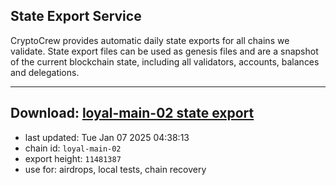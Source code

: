 ## State Export Service
CryptoCrew provides automatic daily state exports for all chains we validate. State export files can be used as genesis files and are a snapshot of the current blockchain state, including all validators, accounts, balances and delegations.

---
**Download: [loyal-main-02 state export](https://dl-eu2.ccvalidators.com/SERVICE/loyal/loyal-main-02_export_11481387.json)**
---

- last updated: Tue Jan 07 2025 04:38:13
- chain id: `loyal-main-02`
- export height: `11481387`
- use for: airdrops, local tests, chain recovery
